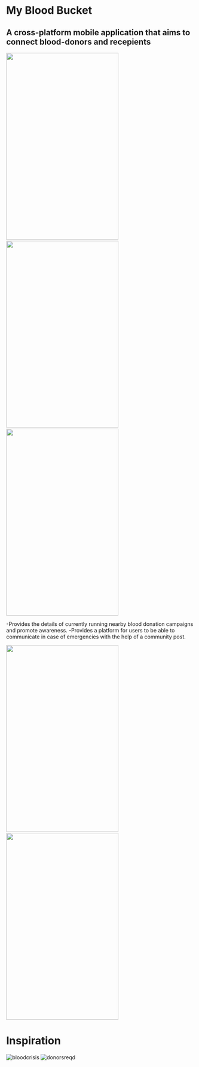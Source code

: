 # My Blood Bucket


## A cross-platform mobile application that aims to connect blood-donors and recepients

<p float = "left">
<img src="https://user-images.githubusercontent.com/56845958/126059856-12692385-bc0a-443a-9d01-3ce4d9ff6369.gif" width="300" height="500"/>&emsp;
<img src = "https://user-images.githubusercontent.com/56845958/126060196-03d75d52-daad-4ed7-8823-426fc1e85e52.gif" width = "300" height = "500"/>&emsp;
<img src = "https://user-images.githubusercontent.com/56845958/126060327-6f718cbb-4ad1-45dd-b228-197ad27ab340.gif" width = "300" height = "500"/>
</p>

-Provides the details of currently running nearby blood donation campaigns and promote awareness. 
-Provides a platform for users to be able to communicate in case of emergencies with the help of a community post.

<p float = "left">
<img src="https://user-images.githubusercontent.com/56845958/126060506-7d1e5766-f642-4658-b45c-f171de804036.gif" width="300" height="500"/>&emsp;
<img src = "https://user-images.githubusercontent.com/56845958/126060512-06cf0710-eaf3-49b7-a799-83373999be92.gif" width = "300" height = "500"/>
</p>


# Inspiration
![bloodcrisis](https://user-images.githubusercontent.com/56845958/126060676-c27924b4-a841-4632-a733-a54c7ec0a255.png)
![donorsreqd](https://user-images.githubusercontent.com/56845958/126060688-09facc67-79b3-4c14-b2ac-f2c9ddeb43a9.png)
